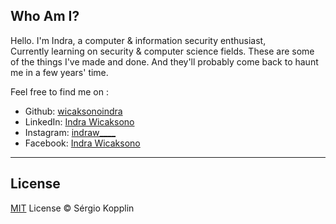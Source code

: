 ## Who Am I?

Hello. I'm Indra, a computer & information security enthusiast,<br>
Currently learning on security & computer science fields.
These are some of the things I've made and done.
And they'll probably come back to haunt me in a few years' time.

Feel free to find me on :<br>

- Github: [wicaksonoindra](https://github.com/wicaksonoindra)
- LinkedIn: [Indra Wicaksono](https://www.linkedin.com/in/wicaksonoindra/)
- Instagram: [indraw____](https://www.instagram.com/indraw____/)
- Facebook: [Indra Wicaksono](https://www.facebook.com/indraaaaw/)

---
## License

[MIT](https://kopplin.mit-license.org/) License © Sérgio Kopplin
